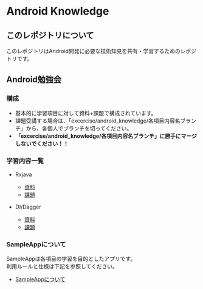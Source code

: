 # Android Knowledge
## このレポジトリについて
このレポジトリはAndroid開発に必要な技術知見を共有・学習するためのレポジトリです。  

## Android勉強会
### 構成
- 基本的に学習項目に対して資料+課題で構成されています。
- 課題受講する場合は、「excercise/android_knowledge/各項目内容名ブランチ」から、各個人でブランチを切ってください。  
- **「excercise/android_knowledge/各項目内容名ブランチ」に勝手にマージしないでください！！**

### 学習内容一覧
- Rxjava
  - [資料](https://github.com/nyanc0/Android/wiki/doc_RxJava)
  - [課題](https://github.com/nyanc0/Android/tree/exercise/android_knowledge/rxjava)

- DI/Dagger
  - [資料](https://github.com/nyanc0/Android/wiki/doc_DI_Dagger)
  - [課題](https://github.com/nyanc0/Android/tree/exercise/android_knowledge/dagger)

### SampleAppについて
SampleAppは各項目の学習を目的としたアプリです。  
利用ルールと仕様は下記を参照してください。

- [SampleAppについて](https://github.com/nyanc0/Android/wiki/SampleAppについて)
